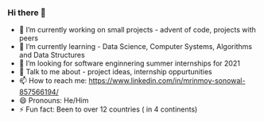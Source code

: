### Hi there 👋

<!--
**MrinmoySonowal/MrinmoySonowal** is a ✨ _special_ ✨ repository because its `README.md` (this file) appears on your GitHub profile.
-->

- 🔭 I’m currently working on small projects - advent of code, projects with peers
- 🌱 I’m currently learning - Data Science, Computer Systems, Algorithms and Data Structures
- 🤔 I’m looking for software enginnering summer internships for 2021
- 💬 Talk to me about - project ideas, internship oppurtunities
- 📫 How to reach me: https://www.linkedin.com/in/mrinmoy-sonowal-857566194/
- 😄 Pronouns: He/Him
- ⚡ Fun fact: Been to over 12 countries ( in 4 continents)
